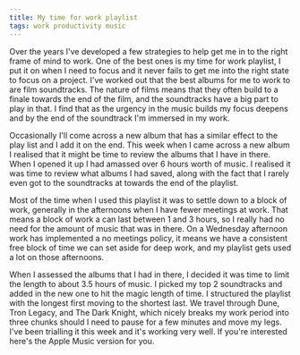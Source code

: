 ```yaml
---
title: My time for work playlist
tags: work productivity music
---
```

Over the years I've developed a few strategies to help get me in to the right frame of mind to work. One of the best ones is my time for work playlist, I put it on when I need to focus and it never fails to get me into the right state to focus on a project. I've worked out that the best albums for me to work to are film soundtracks. The nature of films means that they often build to a finale towards the end of the film, and the soundtracks have a big part to play in that. I find that as the urgency in the music builds my focus deepens and by the end of the soundtrack I'm immersed in my work.

Occasionally I'll come across a new album that has a similar effect to the play list and I add it on the end. This week when I came across a new album I realised that it might be time to review the albums that I have in there. When I opened it up I had amassed over 6 hours worth of music. I realised it was time to review what albums I had saved, along with the fact that I rarely even got to the soundtracks at towards the end of the playlist.

Most of the time when I used this playlist it was to settle down to a block of work, generally in the afternoons when I have fewer meetings at work. That means a block of work a can last between 1 and 3 hours, so I really had no need for the amount of music that was in there. On a Wednesday afternoon work has implemented a no meetings policy, it means we have a consistent free block of time we can set aside for deep work, and my playlist gets used a lot on those afternoons.

When I assessed the albums that I had in there, I decided it was time to limit the length to about 3.5 hours of music. I picked my top 2 soundtracks and added in the new one to hit the magic length of time. I structured the playlist with the longest first moving to the shortest last. We travel through Dune, Tron Legacy, and The Dark Knight, which nicely breaks my work period into three chunks should I need to pause for a few minutes and move my legs. I've been trialling it this week and it's working very well. If you're interested here's the Apple Music version for you.

